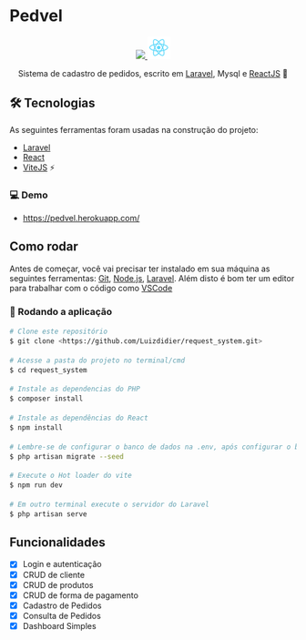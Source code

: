 # Pedvel

<p align="center"><a href="https://laravel.com" target="_blank"><img src="https://raw.githubusercontent.com/laravel/art/master/logo-lockup/5%20SVG/2%20CMYK/1%20Full%20Color/laravel-logolockup-cmyk-red.svg" width="100"> <img src="https://raw.githubusercontent.com/github/explore/80688e429a7d4ef2fca1e82350fe8e3517d3494d/topics/react/react.png" width="40"> </a></p>

<p align="center">Sistema de cadastro de pedidos, escrito em <a href="https://laravel.com/docs" target="_blank">Laravel</a>, Mysql e <a href="https://reactjs.org/" target="_blank">ReactJS</a> 🚀 </p>

## 🛠 Tecnologias

As seguintes ferramentas foram usadas na construção do projeto:

- [Laravel](https://laravel.com)
- [React](https://pt-br.reactjs.org/)
- [ViteJS](https://vitejs.dev/) ⚡

### 💻 Demo

- https://pedvel.herokuapp.com/

## Como rodar

Antes de começar, você vai precisar ter instalado em sua máquina as seguintes ferramentas:
[Git](https://git-scm.com), [Node.js](https://nodejs.org/en/), [Laravel](https://laravel.com/docs).
Além disto é bom ter um editor para trabalhar com o código como [VSCode](https://code.visualstudio.com/)

### 🎲 Rodando a aplicação

```bash
# Clone este repositório
$ git clone <https://github.com/Luizdidier/request_system.git>

# Acesse a pasta do projeto no terminal/cmd
$ cd request_system

# Instale as dependencias do PHP
$ composer install

# Instale as dependências do React
$ npm install

# Lembre-se de configurar o banco de dados na .env, após configurar o banco execute as migrations com o seed
$ php artisan migrate --seed

# Execute o Hot loader do vite
$ npm run dev

# Em outro terminal execute o servidor do Laravel
$ php artisan serve
```

## Funcionalidades

- [x] Login e autenticação
- [x] CRUD de cliente
- [x] CRUD de produtos
- [x] CRUD de forma de pagamento
- [x] Cadastro de Pedidos
- [x] Consulta de Pedidos
- [x] Dashboard Simples
